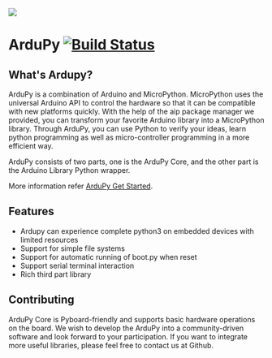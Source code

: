 
![](https://files.seeedstudio.com/ardupy/ardupy_logo.png)

# ArduPy [![Build Status](https://travis-ci.com/Seeed-Studio/ArduPy.svg?branch=master)](https://travis-ci.com/Seeed-Studio/ArduPy)

## What's Ardupy?  

ArduPy is a combination of Arduino and MicroPython. MicroPython uses the universal Arduino API to control the hardware so that it can be compatible with new platforms quickly. With the help of the aip package manager we provided, you can transform your favorite Arduino library into a MicroPython library. Through ArduPy, you can use Python to verify your ideas, learn python programming as well as micro-controller programming in a more efficient way.

ArduPy consists of two parts, one is the ArduPy Core, and the other part is the Arduino Library Python wrapper.

More information refer [ArduPy Get Started](https://wiki.seeedstudio.com/ArduPy/).

## Features
- Ardupy can experience complete python3 on embedded devices with limited resources
- Support for simple file systems
- Support for automatic running of boot.py when reset
- Support serial terminal interaction
- Rich third part library


## Contributing
ArduPy Core is Pyboard-friendly and supports basic hardware operations on the board. We wish to develop the ArduPy into a community-driven software and look forward to your participation. If you want to integrate more useful libraries, please feel free to contact us at Github.
